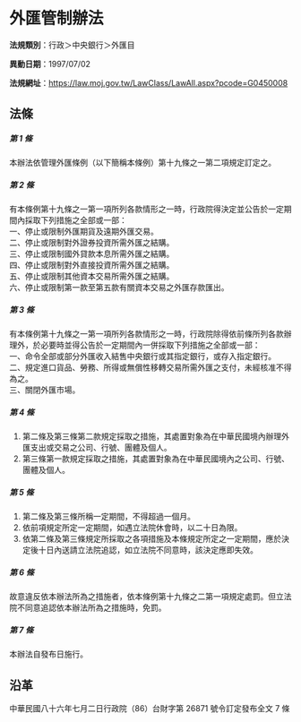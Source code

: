 # 外匯管制辦法



**法規類別**：行政＞中央銀行＞外匯目

**異動日期**：1997/07/02  

**法規網址**：https://law.moj.gov.tw/LawClass/LawAll.aspx?pcode=G0450008



## 法條
##### 第 1 條
本辦法依管理外匯條例（以下簡稱本條例）第十九條之一第二項規定訂定之。

##### 第 2 條
有本條例第十九條之一第一項所列各款情形之一時，行政院得決定並公告於一定期間內採取下列措施之全部或一部：  
一、停止或限制外匯期貨及遠期外匯交易。  
二、停止或限制對外證券投資所需外匯之結購。  
三、停止或限制國外貸款本息所需外匯之結購。  
四、停止或限制對外直接投資所需外匯之結購。  
五、停止或限制其他資本交易所需外匯之結購。  
六、停止或限制第一款至第五款有關資本交易之外匯存款匯出。

##### 第 3 條
有本條例第十九條之一第一項所列各款情形之一時，行政院除得依前條所列各款辦理外，於必要時並得公告於一定期間內一併採取下列措施之全部或一部：  
一、命令全部或部分外匯收入結售中央銀行或其指定銀行，或存入指定銀行。  
二、規定進口貨品、勞務、所得或無償性移轉交易所需外匯之支付，未經核准不得為之。  
三、關閉外匯市場。

##### 第 4 條
1. 第二條及第三條第二款規定採取之措施，其處置對象為在中華民國境內辦理外匯支出或交易之公司、行號、團體及個人。
1. 第三條第一款規定採取之措施，其處置對象為在中華民國境內之公司、行號、團體及個人。

##### 第 5 條
1. 第二條及第三條所稱一定期間，不得超過一個月。
1. 依前項規定所定一定期間，如遇立法院休會時，以二十日為限。
1. 依第二條及第三條規定所採取之各項措施及本條規定所定之一定期間，應於決定後十日內送請立法院追認，如立法院不同意時，該決定應即失效。

##### 第 6 條
故意違反依本辦法所為之措施者，依本條例第十九條之二第一項規定處罰。但立法院不同意追認依本辦法所為之措施時，免罰。

##### 第 7 條
本辦法自發布日施行。

## 沿革
中華民國八十六年七月二日行政院（86）台財字第 26871  號令訂定發布全文 7  條
